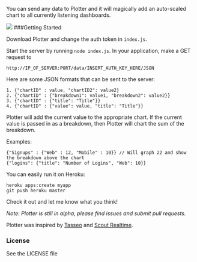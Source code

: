 You can send any data to Plotter and it will magically add an auto-scaled chart to all currently listening dashboards.

<img src="http://i.imgur.com/6wfMb2D.png"></img>
###Getting Started

Download Plotter and change the auth token in `index.js`.

Start the server by running `node index.js`. In your application, make a GET request to

	http://IP_OF_SERVER:PORT/data/INSERT_AUTH_KEY_HERE/JSON
    
Here are some JSON formats that can be sent to the server:

	1. {"chartID" : value, "chartID2": value2}
    2. {"chartID" : {"breakdown1": value1, "breakdown2": value2}}
    3. {"chartID" : {"title": "Title"}}
    4. {"chartID" : {"value": value, "title": "Title"}}
    
Plotter will add the current value to the appropriate chart. If the current value is passed in as a breakdown, then Plotter will chart the sum of the breakdown.

Examples:

	{"Signups" : {"Web" : 12, "Mobile" : 10}} // Will graph 22 and show the breakdown above the chart
    {"logins": {"title": "Number of Logins", "Web": 10}}
    
You can easily run it on Heroku:

	heroku apps:create myapp
	git push heroku master
    
Check it out and let me know what you think!

*Note: Plotter is still in alpha, please find issues and submit pull requests.*

Plotter was inspired by [Tasseo](https://github.com/obfuscurity/tasseo) and [Scout Realtime](http://scoutapp.github.io/scout_realtime/).

### License
See the LICENSE file
